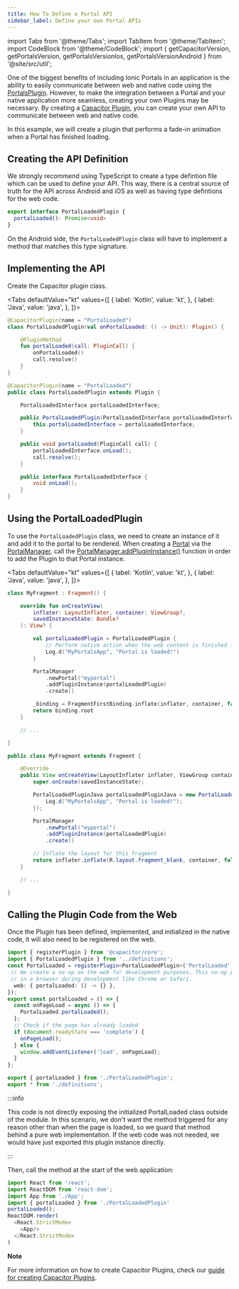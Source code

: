 ```yaml
---
title: How To Define a Portal API
sidebar_label: Define your own Portal APIs
---
```


import Tabs from '@theme/Tabs';
import TabItem from '@theme/TabItem';
import CodeBlock from '@theme/CodeBlock';
import { getCapacitorVersion, getPortalsVersion, getPortalsVersionIos, getPortalsVersionAndroid } from '@site/src/util';

One of the biggest benefits of including Ionic Portals in an application is the ability to easily communicate between web and native code using the [PortalsPlugin](../../for-web/portals-plugin). However, to make the integration between a Portal and your native application more seamless, creating your own Plugins may be necessary. By creating a [Capacitor Plugin](https://capacitorjs.com/docs/plugins/creating-plugins), you can create your own API to communicate between web and native code.

In this example, we will create a plugin that performs a fade-in animation when a Portal has finished loading.

## Creating the API Definition

We strongly recommend using TypeScript to create a type defintion file which can be used to define your API. This way, there is a central source of truth for the API across Android and iOS as well as having type defintions for the web code.

```typescript title=PortalLoadedPlugin/definitions.ts
export interface PortalLoadedPlugin {
  portalLoaded(): Promise<void>
}
```

On the Android side, the `PortalLoadedPlugin` class will have to implement a method that matches this type signature.

## Implementing the API

Create the Capacitor plugin class.

<Tabs
defaultValue="kt"
values={[
{ label: 'Kotlin', value: 'kt', },
{ label: 'Java', value: 'java', },
]}>
<TabItem value="kt">

```kotlin title=PortalLoadedPlugin.kt
@CapacitorPlugin(name = "PortalLoaded")
class PortalLoadedPlugin(val onPortalLoaded: () -> Unit): Plugin() {

    @PluginMethod
    fun portalLoaded(call: PluginCall) {
        onPortalLoaded()
        call.resolve()
    }
}
```

</TabItem>

<TabItem value="java">

```java title=PortalLoadedPlugin.java
@CapacitorPlugin(name = "PortalLoaded")
public class PortalLoadedPlugin extends Plugin {

    PortalLoadedInterface portalLoadedInterface;

    public PortalLoadedPlugin(PortalLoadedInterface portalLoadedInterface) {
        this.portalLoadedInterface = portalLoadedInterface;
    }

    public void portalLoaded(PluginCall call) {
        portalLoadedInterface.onLoad();
        call.resolve();
    }

    public interface PortalLoadedInterface {
        void onLoad();
    }
}
```

</TabItem>

</Tabs>

## Using the PortalLoadedPlugin

To use the `PortalLoadedPlugin` class, we need to create an instance of it and add it to the portal to be rendered. When creating a [Portal](../reference/api/portal) via the [PortalManager](../reference/api/portal-manager), call the [PortalManager.addPluginInstance()](../reference/api/portal-manager) function in order to add the Plugin to that Portal instance.

<Tabs
defaultValue="kt"
values={[
{ label: 'Kotlin', value: 'kt', },
{ label: 'Java', value: 'java', },
]}>
<TabItem value="kt">

```kotlin title=MyFragment.kt
class MyFragment : Fragment() {

    override fun onCreateView(
        inflater: LayoutInflater, container: ViewGroup?,
        savedInstanceState: Bundle?
    ): View? {

        val portalLoadedPlugin = PortalLoadedPlugin {
            // Perform native action when the web content is finished loading here
            Log.d("MyPortalsApp", "Portal is loaded!")
        }

        PortalManager
            .newPortal("myportal")
            .addPluginInstance(portalLoadedPlugin)
            .create()

        _binding = FragmentFirstBinding.inflate(inflater, container, false)
        return binding.root
    }

    // ...

}
```

</TabItem>
<TabItem value="java">

```java MyFragment.java
public class MyFragment extends Fragment {

    @Override
    public View onCreateView(LayoutInflater inflater, ViewGroup container, Bundle savedInstanceState) {
        super.onCreate(savedInstanceState);

        PortalLoadedPluginJava portalLoadedPluginJava = new PortalLoadedPluginJava(() -> {
            Log.d("MyPortalsApp", "Portal is loaded!");
        });

        PortalManager
            .newPortal("myportal")
            .addPluginInstance(portalLoadedPlugin)
            .create()

        // Inflate the layout for this fragment
        return inflater.inflate(R.layout.fragment_blank, container, false);
    }

    // ...

}
```

</TabItem>
</Tabs>

## Calling the Plugin Code from the Web

Once the Plugin has been defined, implemented, and initialized in the native code, it will also need to be registered on the web.

```typescript title=PortalLoadedPlugin/PortalLoadedPlugin.ts
import { registerPlugin } from '@capacitor/core';
import { PortalLoadedPlugin } from '../definitions';
const PortalLoaded = registerPlugin<PortalLoadedPlugin>('PortalLoaded', {
 // We create a no-op on the web for development purposes. This no-op plugin will only be loaded when running the plugin
 // in a browser during development like Chrome or Safari.
  web: { portalLoaded: () -> {} },
});
export const portalLoaded = () => {
  const onPageLoad = async () => {
    PortalLoaded.portalLoaded();
  };
  // Check if the page has already loaded
  if (document.readyState === 'complete') {
    onPageLoad();
  } else {
    window.addEventListener('load', onPageLoad);
  }
};
```

```typescript title=PortalLoadedPlugin/index.ts
export { portalLoaded } from './PortalLoadedPlugin';
export * from './definitions';
```

:::info

This code is not directly exposing the initialized PortalLoaded class outside of the module.
In this scenario, we don't want the method triggered for any reason other than when the page is loaded, so we guard that
method behind a pure web implementation. If the web code was not needed, we would have just exported this plugin instance directly.

:::

Then, call the method at the start of the web application:

```typescript title=index.tsx
import React from 'react';
import ReactDOM from 'react-dom';
import App from './App';
import { portalLoaded } from './PortalLoadedPlugin'
portalLoaded();
ReactDOM.render(
  <React.StrictMode>
    <App/>
  </React.StrictMode>
)
```

**Note**

For more information on how to create Capacitor Plugins, check our [guide for creating Capacitor Plugins](https://capacitorjs.com/docs/plugins/creating-plugins).
